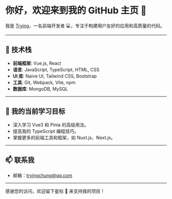 # 你好，欢迎来到我的 GitHub 主页 👋

我是 [Trying](https://github.com/trying-c)，一名前端开发者 💻，专注于构建用户友好的应用和高质量的代码。

---

## 🔧 技术栈

- **前端框架**: Vue.js, React 
- **语言**: JavaScript, TypeScript, HTML, CSS
- **UI 库**: Naive UI, Tailwind CSS, Bootstrap
- **工具**: Git, Webpack, Vite, npm 
- **数据库**: MongoDB, MySQL

---

## 🌱 我的当前学习目标

- 深入学习 Vue3 和 Pinia 的高级用法。
- 提高我的 TypeScript 编程技巧。
- 掌握更多的前端工具和框架，如 Nuxt.js、Next.js。

---

## 📫 联系我

- 邮箱：[tryingchung@qq.com](mailto:tryingchung@qq.com)

---

感谢您的访问，欢迎留下星标 🌟 来支持我的项目！
